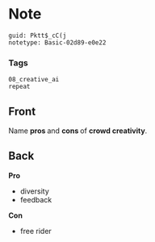 # Note
```
guid: Pktt$_cC(j
notetype: Basic-02d89-e0e22
```

### Tags
```
08_creative_ai
repeat
```

## Front
Name <b>pros </b>and <b>cons </b>of <b>crowd creativity</b>.

## Back
<b>Pro</b>
<ul><li>diversity</li><li>feedback</li></ul><b>Con</b>
<ul><li>free rider</li></ul>
